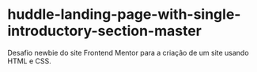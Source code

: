 # huddle-landing-page-with-single-introductory-section-master
Desafio newbie do site Frontend Mentor para a criação de um site usando HTML e CSS.
